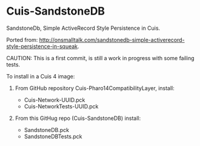 Cuis-SandstoneDB
================

SandstoneDb, Simple ActiveRecord Style Persistence in Cuis.

Ported from: http://onsmalltalk.com/sandstonedb-simple-activerecord-style-persistence-in-squeak.

CAUTION: This is a first commit, is still a work in progress with some failing tests.


To install in a Cuis 4 image:

1. From GitHub repository Cuis-Pharo14CompatibilityLayer, install:
    - Cuis-Network-UUID.pck
    - Cuis-NetworkTests-UUID.pck

2. From this GitHug repo (Cuis-SandstoneDB) install:
    - SandstoneDB.pck
    - SandstoneDBTests.pck

